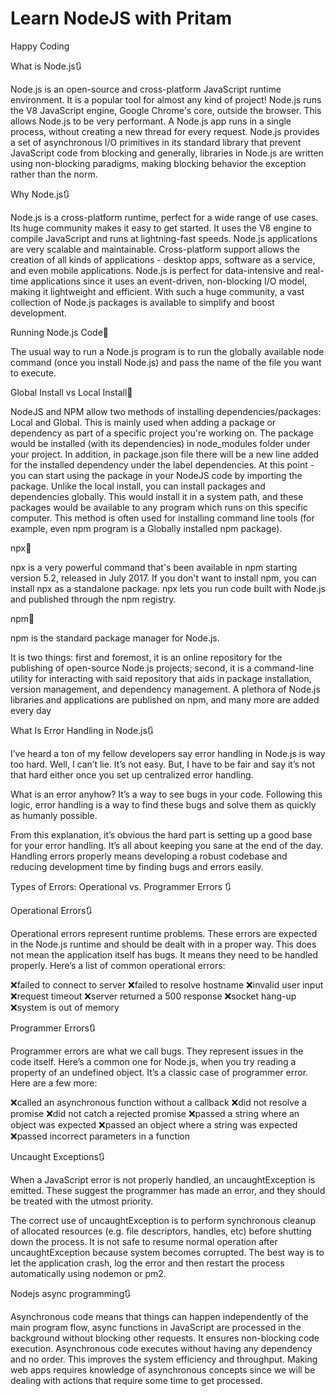 # Learn NodeJS with Pritam

Happy Coding

What is Node.js🔃

Node.js is an open-source and cross-platform JavaScript runtime environment. It is a popular tool for almost any kind of project! Node.js runs the V8 JavaScript engine, Google Chrome's core, outside the browser. This allows Node.js to be very performant. A Node.js app runs in a single process, without creating a new thread for every request. Node.js provides a set of asynchronous I/O primitives in its standard library that prevent JavaScript code from blocking and generally, libraries in Node.js are written using non-blocking paradigms, making blocking behavior the exception rather than the norm.


Why Node.js🔃

Node.js is a cross-platform runtime, perfect for a wide range of use cases. Its huge community makes it easy to get started. It uses the V8 engine to compile JavaScript and runs at lightning-fast speeds. Node.js applications are very scalable and maintainable. Cross-platform support allows the creation of all kinds of applications - desktop apps, software as a service, and even mobile applications. Node.js is perfect for data-intensive and real-time applications since it uses an event-driven, non-blocking I/O model, making it lightweight and efficient. With such a huge community, a vast collection of Node.js packages is available to simplify and boost development.


Running Node.js Code🚀

The usual way to run a Node.js program is to run the globally available node command (once you install Node.js) and pass the name of the file you want to execute.

Global Install vs Local Install🚀

NodeJS and NPM allow two methods of installing dependencies/packages: Local and Global. This is mainly used when adding a package or dependency as part of a specific project you're working on. The package would be installed (with its dependencies) in node_modules folder under your project. In addition, in package.json file there will be a new line added for the installed dependency under the label dependencies. At this point - you can start using the package in your NodeJS code by importing the package. Unlike the local install, you can install packages and dependencies globally. This would install it in a system path, and these packages would be available to any program which runs on this specific computer. This method is often used for installing command line tools (for example, even npm program is a Globally installed npm package).

npx🚀

npx is a very powerful command that's been available in npm starting version 5.2, released in July 2017. If you don't want to install npm, you can install npx as a standalone package. npx lets you run code built with Node.js and published through the npm registry.

npm🚀

npm is the standard package manager for Node.js.

It is two things: first and foremost, it is an online repository for the publishing of open-source Node.js projects; second, it is a command-line utility for interacting with said repository that aids in package installation, version management, and dependency management. A plethora of Node.js libraries and applications are published on npm, and many more are added every day

What Is Error Handling in Node.js🔃

I’ve heard a ton of my fellow developers say error handling in Node.js is way too hard. Well, I can’t lie. It’s not easy. But, I have to be fair and say it’s not that hard either once you set up centralized error handling.

What is an error anyhow? It’s a way to see bugs in your code. Following this logic, error handling is a way to find these bugs and solve them as quickly as humanly possible.

From this explanation, it’s obvious the hard part is setting up a good base for your error handling. It’s all about keeping you sane at the end of the day. Handling errors properly means developing a robust codebase and reducing development time by finding bugs and errors easily.

Types of Errors: Operational vs. Programmer Errors 🔃

Operational Errors🔃

Operational errors represent runtime problems. These errors are expected in the Node.js runtime and should be dealt with in a proper way. This does not mean the application itself has bugs. It means they need to be handled properly. Here’s a list of common operational errors:

❌failed to connect to server
❌failed to resolve hostname
❌invalid user input
❌request timeout
❌server returned a 500 response
❌socket hang-up
❌system is out of memory

Programmer Errors🔃

Programmer errors are what we call bugs. They represent issues in the code itself. Here’s a common one for Node.js, when you try reading a property of an undefined object. It’s a classic case of programmer error. Here are a few more:

❌called an asynchronous function without a callback
❌did not resolve a promise
❌did not catch a rejected promise
❌passed a string where an object was expected
❌passed an object where a string was expected
❌passed incorrect parameters in a function

Uncaught Exceptions🔃

When a JavaScript error is not properly handled, an uncaughtException is emitted. These suggest the programmer has made an error, and they should be treated with the utmost priority.

The correct use of uncaughtException is to perform synchronous cleanup of allocated resources (e.g. file descriptors, handles, etc) before shutting down the process. It is not safe to resume normal operation after uncaughtException because system becomes corrupted. The best way is to let the application crash, log the error and then restart the process automatically using nodemon or pm2.

Nodejs async programming🔃

Asynchronous code means that things can happen independently of the main program flow, async functions in JavaScript are processed in the background without blocking other requests. It ensures non-blocking code execution. Asynchronous code executes without having any dependency and no order. This improves the system efficiency and throughput. Making web apps requires knowledge of asynchronous concepts since we will be dealing with actions that require some time to get processed.
